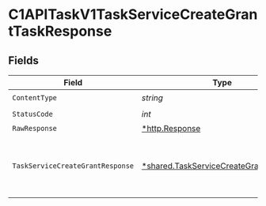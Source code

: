 # C1APITaskV1TaskServiceCreateGrantTaskResponse


## Fields

| Field                                                                                                                                      | Type                                                                                                                                       | Required                                                                                                                                   | Description                                                                                                                                |
| ------------------------------------------------------------------------------------------------------------------------------------------ | ------------------------------------------------------------------------------------------------------------------------------------------ | ------------------------------------------------------------------------------------------------------------------------------------------ | ------------------------------------------------------------------------------------------------------------------------------------------ |
| `ContentType`                                                                                                                              | *string*                                                                                                                                   | :heavy_check_mark:                                                                                                                         | N/A                                                                                                                                        |
| `StatusCode`                                                                                                                               | *int*                                                                                                                                      | :heavy_check_mark:                                                                                                                         | N/A                                                                                                                                        |
| `RawResponse`                                                                                                                              | [*http.Response](https://pkg.go.dev/net/http#Response)                                                                                     | :heavy_minus_sign:                                                                                                                         | N/A                                                                                                                                        |
| `TaskServiceCreateGrantResponse`                                                                                                           | [*shared.TaskServiceCreateGrantResponse](../../models/shared/taskservicecreategrantresponse.md)                                            | :heavy_minus_sign:                                                                                                                         |  The TaskServiceCreateGrantResponse returns a task view which has a task including JSONPATHs to the expanded items in the expanded array.<br/> |